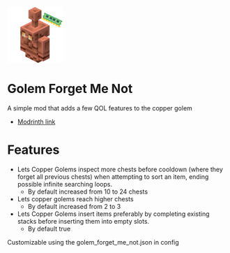 ![Mod icon, a copper golem with a ram stick](src/main/resources/assets/golemforgetmenot/icon.png)

# Golem Forget Me Not

A simple mod that adds a few QOL features to the copper golem
- [Modrinth link](https://modrinth.com/mod/golem-forget-me-not)<br>


# Features


- Lets Copper Golems inspect more chests before cooldown (where they forget all previous chests) when attempting to sort an item, ending possible infinite searching loops.
  - By default increased from 10 to 24 chests
- Lets copper golems reach higher chests
  - By default increased from 2 to 3
- Lets Copper Golems insert items preferably by completing existing stacks before inserting them into empty slots.
  - By default true

Customizable using the golem_forget_me_not.json in config

